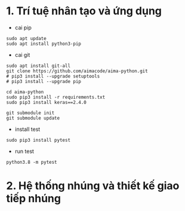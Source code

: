 # **1. Trí tuệ nhân tạo và ứng dụng**
- cai pip    
```
sudo apt update
sudo apt install python3-pip
```                                                                           
- cai git                                                                       
```
sudo apt install git-all
git clone https://github.com/aimacode/aima-python.git
# pip3 install --upgrade setuptools                                             
# pip3 install --upgrade pip                         
```

```                           
cd aima-python
sudo pip3 install -r requirements.txt
sudo pip3 install keras==2.4.0
```

```
git submodule init
git submodule update
```
- install test
```
sudo pip3 install pytest
```
- run test
```
python3.8 -m pytest
```



# **2. Hệ thống nhúng và thiết kế giao tiếp nhúng** 
